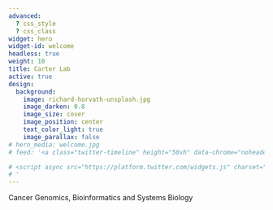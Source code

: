 ```yaml
---
advanced:
  ? css_style
  ? css_class
widget: hero
widget-id: welcome
headless: true
weight: 10
title: Carter Lab
active: true
design:
  background:
    image: richard-horvath-unsplash.jpg
    image_darken: 0.8
    image_size: cover
    image_position: center
    text_color_light: true
    image_parallax: false
# hero_media: welcome.jpg
# feed: '<a class="twitter-timeline" height="50vh" data-chrome="noheader nofooter" data-dnt="true" data-theme="light" href="https://twitter.com/Nathan_E_Lewis?ref_src=twsrc%5Etfw">Tweets by Nathan_E_Lewis</a> 

# <script async src="https://platform.twitter.com/widgets.js" charset="utf-8"></script>
# '
---
```

Cancer Genomics, Bioinformatics and Systems Biology
